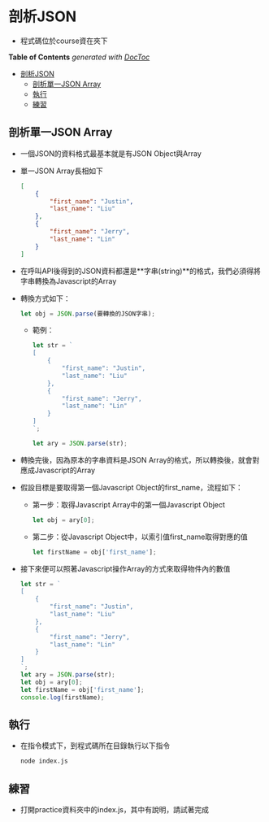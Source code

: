 # 剖析JSON

- 程式碼位於course資在夾下

<!-- START doctoc generated TOC please keep comment here to allow auto update -->
<!-- DON'T EDIT THIS SECTION, INSTEAD RE-RUN doctoc TO UPDATE -->
**Table of Contents**  *generated with [DocToc](https://github.com/thlorenz/doctoc)*

- [剖析JSON](#%E5%89%96%E6%9E%90json)
  - [剖析單一JSON Array](#%E5%89%96%E6%9E%90%E5%96%AE%E4%B8%80json-array)
  - [執行](#%E5%9F%B7%E8%A1%8C)
  - [練習](#%E7%B7%B4%E7%BF%92)

<!-- END doctoc generated TOC please keep comment here to allow auto update -->

## 剖析單一JSON Array

- 一個JSON的資料格式最基本就是有JSON Object與Array

- 單一JSON Array長相如下

  ```json
  [
      {
          "first_name": "Justin",
          "last_name": "Liu"
      },
      {
          "first_name": "Jerry",
          "last_name": "Lin"
      }
  ]
  ```

  

- 在呼叫API後得到的JSON資料都還是**字串(string)**的格式，我們必須得將字串轉換為Javascript的Array

- 轉換方式如下：

  ```javascript
  let obj = JSON.parse(要轉換的JSON字串);
  ```

  - 範例：

    ```javascript
    let str = `
    [
        {
            "first_name": "Justin",
            "last_name": "Liu"
        },
        {
            "first_name": "Jerry",
            "last_name": "Lin"
        }
    ]
    `;
    
    let ary = JSON.parse(str);
    ```

- 轉換完後，因為原本的字串資料是JSON Array的格式，所以轉換後，就會對應成Javascript的Array

- 假設目標是要取得第一個Javascript Object的first_name，流程如下：

  - 第一步：取得Javascript Array中的第一個Javascript Object

    ```javascript
    let obj = ary[0];
    ```

  - 第二步：從Javascript Object中，以索引值first_name取得對應的值

    ```javascript
    let firstName = obj['first_name'];
    ```

- 接下來便可以照著Javascript操作Array的方式來取得物件內的數值

  ```javascript
  let str = `
  [
      {
          "first_name": "Justin",
          "last_name": "Liu"
      },
      {
          "first_name": "Jerry",
          "last_name": "Lin"
      }
  ]
  `;
  let ary = JSON.parse(str);
  let obj = ary[0];
  let firstName = obj['first_name'];
  console.log(firstName);
  ```

## 執行

- 在指令模式下，到程式碼所在目錄執行以下指令

  ```bash
  node index.js
  ```

## 練習

- 打開practice資料夾中的index.js，其中有說明，請試著完成